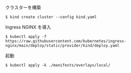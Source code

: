 クラスターを構築

```
$ kind create cluster --config kind.yaml
```

Ingress NGINX を導入

```
$ kubectl apply -f https://raw.githubusercontent.com/kubernetes/ingress-nginx/main/deploy/static/provider/kind/deploy.yaml
```

起動

```
$ kubectl apply -k ./manifests/overlays/local/
```
